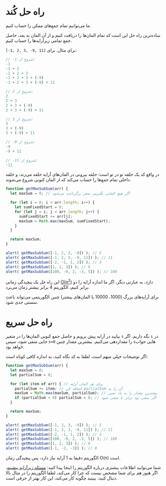 # راه حل کُند

ما می‌توانیم تمام جمع‌های ممکن را حساب کنیم.

ساده‌ترین راه حل این است که تمام المان‌ها را دریافت کنیم و از آن المان به بعد، حاصل جمع تمامی زیرآرایه‌ها را حساب کنیم.

برای مثال، برای `[11 ,9- ,3 ,2 ,1-]`:

```js no-beautify
// -1 شروع از:
-1
-1 + 2
-1 + 2 + 3
-1 + 2 + 3 + (-9)
-1 + 2 + 3 + (-9) + 11

// 2 شروع از:
2
2 + 3
2 + 3 + (-9)
2 + 3 + (-9) + 11

// 3 شروع از:
3
3 + (-9)
3 + (-9) + 11

// -9 شروع از:
-9
-9 + 11

// -11 شروع از:
-11
```

در واقع کد یک حلقه تو در تو است: حلقه بیرونی در المان‌های آرایه حلقه می‌زند، و حلقه داخلی تمام جمع‌ها را حساب می‌کند که از المان کنونی شروع می‌شوند.

```js run
function getMaxSubSum(arr) {
  let maxSum = 0; // اگر هیچ المانی نگیریم، صفر برگردانده می‌شود

  for (let i = 0; i < arr.length; i++) {
    let sumFixedStart = 0;
    for (let j = i; j < arr.length; j++) {
      sumFixedStart += arr[j];
      maxSum = Math.max(maxSum, sumFixedStart);
    }
  }

  return maxSum;
}

alert( getMaxSubSum([-1, 2, 3, -9]) ); // 5
alert( getMaxSubSum([-1, 2, 3, -9, 11]) ); // 11
alert( getMaxSubSum([-2, -1, 1, 2]) ); // 3
alert( getMaxSubSum([1, 2, 3]) ); // 6
alert( getMaxSubSum([100, -9, 2, -3, 5]) ); // 100
```

این راه حل یک پیچیدگی زمانی [O(n<sup>2</sup>)](https://fa.wikipedia.org/wiki/نماد_O_بزرگ) دارد، به عبارتی دیگر، اگر ما اندازه آرایه را دو برابر کنیم، الگوریتم 4 برابر بیشتر زمان می‌برد.

برای آرایه‌های بزرگ (1000، 10000 یا المان‌های بیشتر) چنین الگوریتمی می‌تواند باعث سستی جدی شود.

# راه حل سریع

بیایید در آرایه پیش برویم و حاصل جمع کنونی المان‌ها را در متغیر `s` نگه داریم. اگر `s` در جایی منفی شود، سپس `s=0` را مقداردهی می‌کنیم. بیشترین مقدار چنین `s`هایی جواب خواهد بود.

اگر توضیحات خیلی مبهم است، لطفا به کد نگاه کنید، به اندازه کافی کوتاه است:

```js run
function getMaxSubSum(arr) {
  let maxSum = 0;
  let partialSum = 0;

  for (let item of arr) { // برای هر المان آرایه
    partialSum += item; // اضافه کن partialSum آن را به
    maxSum = Math.max(maxSum, partialSum); // بیشترین مقدار را یه یاد بسپر
    if (partialSum < 0) partialSum = 0; // اگر منفی بود برابر با منفی شود
  }

  return maxSum;
}

alert( getMaxSubSum([-1, 2, 3, -9]) ); // 5
alert( getMaxSubSum([-1, 2, 3, -9, 11]) ); // 11
alert( getMaxSubSum([-2, -1, 1, 2]) ); // 3
alert( getMaxSubSum([100, -9, 2, -3, 5]) ); // 100
alert( getMaxSubSum([1, 2, 3]) ); // 6
alert( getMaxSubSum([-1, -2, -3]) ); // 0
```

الگوریتم دقیقا به 1 آرایه نیاز دارد، پس پیچیدگی زمان O(n) است.

شما می‌توانید اطلاعات بیشتری درباره الگوریتم را اینجا پیدا کنید: [مسئله زیرآرایه بیشینه](http://en.wikipedia.org/wiki/Maximum_subarray_problem). اگر هنوز هم برای شما مشخص نیست که چرا کار می‌کند، لطفا الگوریتم را در مثال بالا دنبال کنید، ببینید چگونه کار می‌کند، این کار بهتر از حرفی است.
